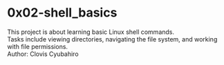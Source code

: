 # 0x02-shell_basics

This project is about learning basic Linux shell commands.  
Tasks include viewing directories, navigating the file system, and working with file permissions.  
Author: Clovis Cyubahiro
